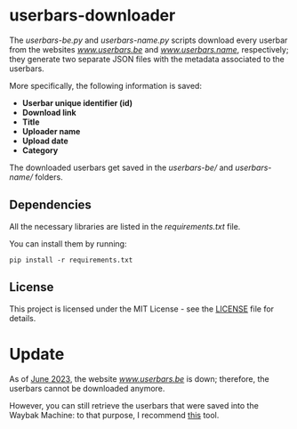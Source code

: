 # userbars-downloader
 
The *userbars-be.py* and *userbars-name.py* scripts download every userbar from the websites *www.userbars.be* and *www.userbars.name*, respectively; they generate two separate JSON files with the metadata associated to the userbars.

More specifically, the following information is saved:
- **Userbar unique identifier (id)**
- **Download link**
- **Title**
- **Uploader name**
- **Upload date**
- **Category**

The downloaded userbars get saved in the *userbars-be/* and *userbars-name/* folders.

## Dependencies

All the necessary libraries are listed in the *requirements.txt* file.

You can install them by running:

```
pip install -r requirements.txt
```

## License

This project is licensed under the MIT License - see the [LICENSE](https://github.com/giovanni-cutri/userbars-downloader/blob/main/LICENSE) file for details.


# Update
As of [June 2023](https://cohost.org/andrewelmore/post/1668013-r-i-p-userbars-be), the website *www.userbars.be* is down; therefore, the userbars cannot be downloaded anymore.

However, you can still retrieve the userbars that were saved into the Waybak Machine: to that purpose, I recommend [this](https://github.com/ShiftaDeband/wayback-machine-downloader) tool.
